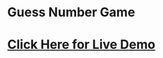 # Guess Number Game
# <a href="https://daimsyed.github.io/guessNumber/" target="_blank">Click Here for Live Demo</a>

